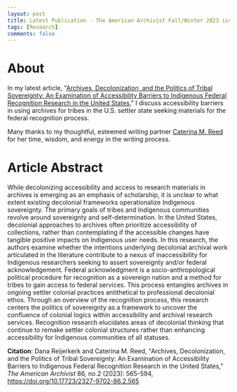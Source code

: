 ```yaml
---
layout: post
title: Latest Publication - The American Archivist Fall/Winter 2023 issue
tags: [Research]
comments: false
---
```


# About
In my latest article, "[Archives, Decolonization, and the Politics of Tribal Sovereignty: An Examination of Accessibility Barriers to Indigenous Federal Recognition Research in the United States](https://doi.org/10.17723/2327-9702-86.2.565)," I discuss accessibility barriers in using archives for tribes in the U.S. settler state seeking materials for the federal recognition process. 

Many thanks to my thoughtful, esteemed writing partner [Caterina M. Reed](https://orcid.org/0000-0002-0908-308X) for her time, wisdom, and energy in the writing process. 

# Article Abstract
While decolonizing accessibility and access to research materials in archives is emerging as an emphasis of scholarship, it is unclear to what extent existing decolonial frameworks operationalize Indigenous sovereignty. The primary goals of tribes and Indigenous communities revolve around sovereignty and self-determination. In the United States, decolonial approaches to archives often prioritize accessibility of collections, rather than contemplating if the accessible changes have tangible positive impacts on Indigenous user needs. In this research, the authors examine whether the intentions underlying decolonial archival work articulated in the literature contribute to a nexus of inaccessibility for Indigenous researchers seeking to assert sovereignty and/or federal acknowledgement. Federal acknowledgment is a socio-anthropological political procedure for recognition as a sovereign nation and a method for tribes to gain access to federal services. This process entangles archives in ongoing settler colonial practices antithetical to professional decolonial ethos. Through an overview of the recognition process, this research centers the politics of sovereignty as a framework to uncover the confluence of colonial logics within accessibility and archival research services. Recognition research elucidates areas of decolonial thinking that continue to remake settler colonial structures rather than enhancing accessibility for Indigenous communities of all statuses.

**Citation**: Dana Reijerkerk and Caterina M. Reed, "Archives, Decolonization, and the Politics of Tribal Sovereignty: An Examination of Accessibility Barriers to Indigenous Federal Recognition Research in the United States," _The American Archivist_ 86, no.2 (2023): 565-594, https://doi.org/10.17723/2327-9702-86.2.565
